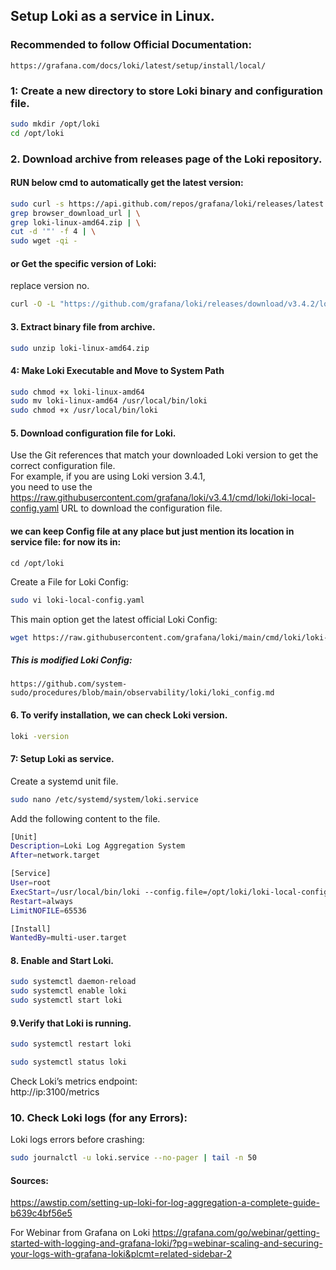 ## Setup Loki as a service in Linux.
### Recommended to follow Official Documentation:
```
https://grafana.com/docs/loki/latest/setup/install/local/
```
### 1: Create a new directory to store Loki binary and configuration file.
```sh
sudo mkdir /opt/loki
cd /opt/loki
```
### 2. Download archive from releases page of the Loki repository.
#### RUN below cmd to automatically get the latest version:
```sh
sudo curl -s https://api.github.com/repos/grafana/loki/releases/latest | \
grep browser_download_url | \
grep loki-linux-amd64.zip | \
cut -d '"' -f 4 | \
sudo wget -qi -
```
#### or Get the specific version of Loki:  
replace version no.
```sh
curl -O -L "https://github.com/grafana/loki/releases/download/v3.4.2/loki-linux-amd64.zip"
```
#### 3. Extract binary file from archive.
```sh
sudo unzip loki-linux-amd64.zip
```
#### 4: Make Loki Executable and Move to System Path
```sh
sudo chmod +x loki-linux-amd64
sudo mv loki-linux-amd64 /usr/local/bin/loki
sudo chmod +x /usr/local/bin/loki
```
#### 5. Download configuration file for Loki.
Use the Git references that match your downloaded Loki version to get the correct configuration file.  
For example, if you are using Loki version 3.4.1,  
you need to use the https://raw.githubusercontent.com/grafana/loki/v3.4.1/cmd/loki/loki-local-config.yaml URL to download the configuration file.  

#### we can keep Config file at any place but just mention its location in service file: for now its in:
```
cd /opt/loki
```
Create a File for Loki Config:
```sh
sudo vi loki-local-config.yaml
```
This main option get the latest official Loki Config:
```sh
wget https://raw.githubusercontent.com/grafana/loki/main/cmd/loki/loki-local-config.yaml
```
##### This is modified Loki Config:
```
https://github.com/system-sudo/procedures/blob/main/observability/loki/loki_config.md
```
#### 6. To verify installation, we can check Loki version.
```sh
loki -version
```
#### 7: Setup Loki as service.
Create a systemd unit file.
```sh
sudo nano /etc/systemd/system/loki.service
```
Add the following content to the file.
```sh
[Unit]
Description=Loki Log Aggregation System
After=network.target

[Service]
User=root
ExecStart=/usr/local/bin/loki --config.file=/opt/loki/loki-local-config.yaml
Restart=always
LimitNOFILE=65536

[Install]
WantedBy=multi-user.target
```
#### 8. Enable and Start Loki.
```sh
sudo systemctl daemon-reload
sudo systemctl enable loki
sudo systemctl start loki
```
#### 9.Verify that Loki is running.
```sh
sudo systemctl restart loki
```
```sh
sudo systemctl status loki
```
Check Loki’s metrics endpoint:  
http://ip:3100/metrics
### 10. Check Loki logs (for any Errors):
Loki logs errors before crashing:
```sh
sudo journalctl -u loki.service --no-pager | tail -n 50
```

#### Sources:
https://awstip.com/setting-up-loki-for-log-aggregation-a-complete-guide-b639c4bf56e5

For Webinar from Grafana on Loki
https://grafana.com/go/webinar/getting-started-with-logging-and-grafana-loki/?pg=webinar-scaling-and-securing-your-logs-with-grafana-loki&plcmt=related-sidebar-2
